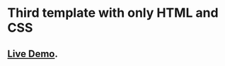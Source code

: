 # Third template with only HTML and CSS

## [Live Demo](https://aouadyoucef.github.io/HTML-CSS-Template-Three/).
